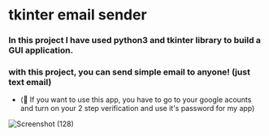 # tkinter email sender

### In this project I have used python3 and tkinter library to build a GUI application.
### with this project, you can send simple email to anyone! (just text email)
- (🔺 If you want to use this app, you have to go to your google acounts and turn on your 2 step verification and use it's password for my app)

![Screenshot (128)](https://github.com/artinmohajeri/tkinter-email-sender/assets/95845593/abd9e1ac-d2de-4b0f-8044-0a3ddc875fe9)
